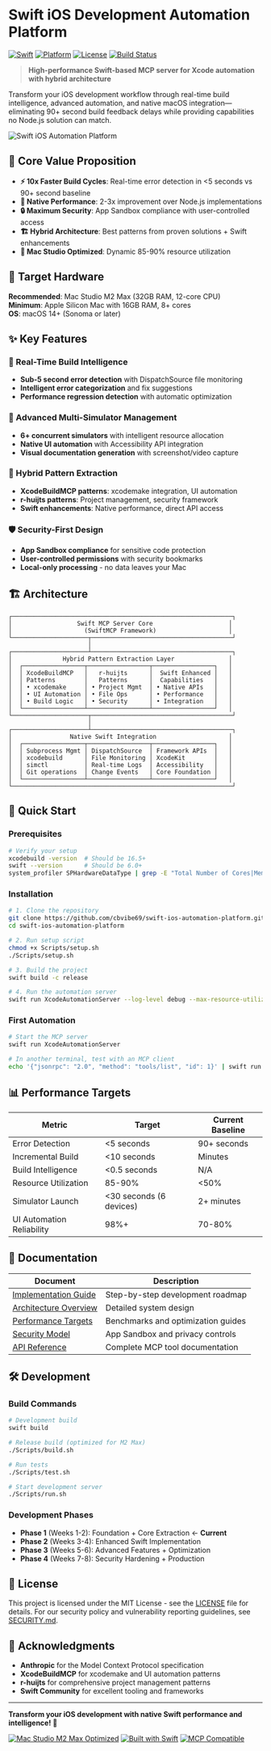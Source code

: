 # Swift iOS Development Automation Platform

[![Swift](https://img.shields.io/badge/Swift-6.0+-orange.svg)](https://swift.org)
[![Platform](https://img.shields.io/badge/Platform-macOS%2014+-blue.svg)](https://developer.apple.com/macos/)
[![License](https://img.shields.io/badge/License-MIT-green.svg)](LICENSE)
[![Build Status](https://img.shields.io/badge/Build-Passing-brightgreen.svg)](#)

> **High-performance Swift-based MCP server for Xcode automation with hybrid architecture**

Transform your iOS development workflow through real-time build intelligence, advanced automation, and native macOS integration—eliminating 90+ second build feedback delays while providing capabilities no Node.js solution can match.

![Swift iOS Automation Platform](https://img.shields.io/badge/Platform-Mac%20Studio%20M2%20Max%20Optimized-blue)

## 🚀 Core Value Proposition

- **⚡ 10x Faster Build Cycles**: Real-time error detection in <5 seconds vs 90+ second baseline
- **🔋 Native Performance**: 2-3x improvement over Node.js implementations
- **🔒 Maximum Security**: App Sandbox compliance with user-controlled access
- **🏗️ Hybrid Architecture**: Best patterns from proven solutions + Swift enhancements
- **💪 Mac Studio Optimized**: Dynamic 85-90% resource utilization

## 🎯 Target Hardware

**Recommended**: Mac Studio M2 Max (32GB RAM, 12-core CPU)  
**Minimum**: Apple Silicon Mac with 16GB RAM, 8+ cores  
**OS**: macOS 14+ (Sonoma or later)

## ✨ Key Features

### 🧠 Real-Time Build Intelligence
- **Sub-5 second error detection** with DispatchSource file monitoring
- **Intelligent error categorization** and fix suggestions
- **Performance regression detection** with automatic optimization

### 📱 Advanced Multi-Simulator Management
- **6+ concurrent simulators** with intelligent resource allocation
- **Native UI automation** with Accessibility API integration
- **Visual documentation generation** with screenshot/video capture

### 🔄 Hybrid Pattern Extraction
- **XcodeBuildMCP patterns**: xcodemake integration, UI automation
- **r-huijts patterns**: Project management, security framework
- **Swift enhancements**: Native performance, direct API access

### 🛡️ Security-First Design
- **App Sandbox compliance** for sensitive code protection
- **User-controlled permissions** with security bookmarks
- **Local-only processing** - no data leaves your Mac

## 🏗️ Architecture

```
┌─────────────────────────────────────────────────────────────┐
│                  Swift MCP Server Core                     │
│                    (SwiftMCP Framework)                    │
└─────────────────────┬───────────────────────────────────────┘
                      │
┌─────────────────────┴───────────────────────────────────────┐
│              Hybrid Pattern Extraction Layer               │
│  ┌─────────────────┬─────────────────┬─────────────────┐   │
│  │ XcodeBuildMCP   │   r-huijts      │  Swift Enhanced │   │
│  │ Patterns        │   Patterns      │  Capabilities   │   │
│  │ • xcodemake     │ • Project Mgmt  │ • Native APIs   │   │
│  │ • UI Automation │ • File Ops      │ • Performance   │   │
│  │ • Build Logic   │ • Security      │ • Integration   │   │
│  └─────────────────┴─────────────────┴─────────────────┘   │
└─────────────────────┬───────────────────────────────────────┘
                      │
┌─────────────────────┴───────────────────────────────────────┐
│                Native Swift Integration                    │
│  ┌─────────────────┬─────────────────┬─────────────────┐   │
│  │ Subprocess Mgmt │ DispatchSource  │ Framework APIs  │   │
│  │ xcodebuild      │ File Monitoring │ XcodeKit        │   │
│  │ simctl          │ Real-time Logs  │ Accessibility   │   │
│  │ Git operations  │ Change Events   │ Core Foundation │   │
│  └─────────────────┴─────────────────┴─────────────────┘   │
└─────────────────────────────────────────────────────────────┘
```

## 🚀 Quick Start

### Prerequisites
```bash
# Verify your setup
xcodebuild -version  # Should be 16.5+
swift --version      # Should be 6.0+
system_profiler SPHardwareDataType | grep -E "Total Number of Cores|Memory"
```

### Installation
```bash
# 1. Clone the repository
git clone https://github.com/cbvibe69/swift-ios-automation-platform.git
cd swift-ios-automation-platform

# 2. Run setup script
chmod +x Scripts/setup.sh
./Scripts/setup.sh

# 3. Build the project
swift build -c release

# 4. Run the automation server
swift run XcodeAutomationServer --log-level debug --max-resource-utilization 85
```

### First Automation
```bash
# Start the MCP server
swift run XcodeAutomationServer

# In another terminal, test with an MCP client
echo '{"jsonrpc": "2.0", "method": "tools/list", "id": 1}' | swift run XcodeAutomationServer
```

## 📊 Performance Targets

| Metric | Target | Current Baseline |
|--------|--------|------------------|
| Error Detection | <5 seconds | 90+ seconds |
| Incremental Build | <10 seconds | Minutes |
| Build Intelligence | <0.5 seconds | N/A |
| Resource Utilization | 85-90% | <50% |
| Simulator Launch | <30 seconds (6 devices) | 2+ minutes |
| UI Automation Reliability | 98%+ | 70-80% |

## 📖 Documentation

| Document | Description |
|----------|-------------|
| [Implementation Guide](Documentation/IMPLEMENTATION_GUIDE.md) | Step-by-step development roadmap |
| [Architecture Overview](Documentation/ARCHITECTURE.md) | Detailed system design |
| [Performance Targets](Documentation/PERFORMANCE.md) | Benchmarks and optimization guides |
| [Security Model](Documentation/SECURITY.md) | App Sandbox and privacy controls |
| [API Reference](Documentation/API.md) | Complete MCP tool documentation |

## 🛠️ Development

### Build Commands
```bash
# Development build
swift build

# Release build (optimized for M2 Max)
./Scripts/build.sh

# Run tests
./Scripts/test.sh

# Start development server
./Scripts/run.sh
```

### Development Phases

- **Phase 1** (Weeks 1-2): Foundation + Core Extraction ← **Current**
- **Phase 2** (Weeks 3-4): Enhanced Swift Implementation
- **Phase 3** (Weeks 5-6): Advanced Features + Optimization  
- **Phase 4** (Weeks 7-8): Security Hardening + Production

## 📄 License

This project is licensed under the MIT License - see the [LICENSE](LICENSE) file for details.
For our security policy and vulnerability reporting guidelines, see [SECURITY.md](SECURITY.md).

## 🙏 Acknowledgments

- **Anthropic** for the Model Context Protocol specification
- **XcodeBuildMCP** for xcodemake and UI automation patterns
- **r-huijts** for comprehensive project management patterns
- **Swift Community** for excellent tooling and frameworks

---

**Transform your iOS development with native Swift performance and intelligence! 🚀**

[![Mac Studio M2 Max Optimized](https://img.shields.io/badge/Mac%20Studio%20M2%20Max-Optimized-blue?style=for-the-badge)](https://www.apple.com/mac-studio/)
[![Built with Swift](https://img.shields.io/badge/Built%20with-Swift-FA7343?style=for-the-badge&logo=swift)](https://swift.org)
[![MCP Compatible](https://img.shields.io/badge/MCP-Compatible-green?style=for-the-badge)](https://github.com/modelcontextprotocol)